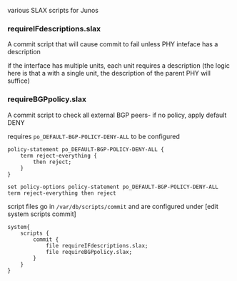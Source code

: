 various SLAX scripts for Junos

### requireIFdescriptions.slax

A commit script that will cause commit to fail unless PHY inteface has a description

if the interface has multiple units, each unit requires a description (the logic here is that a with a single unit, the description of the parent PHY will suffice)


### requireBGPpolicy.slax

A commit script to check all external BGP peers- if no policy, apply default DENY

requires `po_DEFAULT-BGP-POLICY-DENY-ALL` to be configured
```
policy-statement po_DEFAULT-BGP-POLICY-DENY-ALL {
    term reject-everything {
        then reject;
    }
}

set policy-options policy-statement po_DEFAULT-BGP-POLICY-DENY-ALL term reject-everything then reject
```


script files go in `/var/db/scripts/commit` and are configured under [edit system scripts commit]
```
system{
    scripts {
        commit {
            file requireIFdescriptions.slax;
            file requireBGPpolicy.slax;
		}
	}
}
```